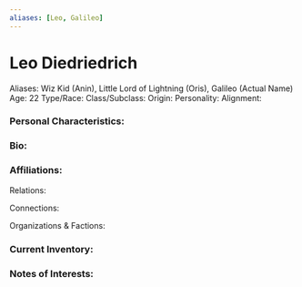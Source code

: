 ```yaml
---
aliases: [Leo, Galileo]
---
```


# Leo Diedriedrich
 
Aliases: Wiz Kid (Anin), Little Lord of Lightning (Oris), Galileo (Actual Name)
Age: 22
Type/Race: 
Class/Subclass: 
Origin: 
Personality: 
Alignment: 

### Personal Characteristics:


### Bio:


### Affiliations:
Relations: 

Connections:

Organizations & Factions:


### Current Inventory: 


### Notes of Interests:

